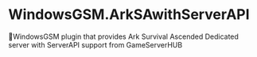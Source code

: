 # WindowsGSM.ArkSAwithServerAPI
🧩WindowsGSM plugin that provides Ark Survival Ascended Dedicated server with ServerAPI support from GameServerHUB
